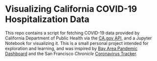Visualizing California COVID-19 Hospitalization Data
====================================================

This repo contains a script for fetching COVID-19 data provided by California
Department of Public Health via the [CA.gov API][1], and a Jupyter Notebook for
visualizing it. This is a small personal project intended for exploration and
learning, and was inspired by [Bay Area Pandemic Dashboard][2] and the San
Francisco _Chronicle_ [Coronavirus Tracker][3].


[1]: https://data.ca.gov/dataset/covid-19-hospital-data#

[2]: https://panda.baybrigades.org/

[3]: https://projects.sfchronicle.com/2020/coronavirus-map/
